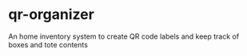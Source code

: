 # qr-organizer
An home inventory system to create QR code labels and keep track of boxes and tote contents
